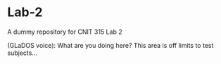 # Lab-2
A dummy repository for CNIT 315 Lab 2

(GLaDOS voice): What are you doing here? This area is off limits to test subjects...

